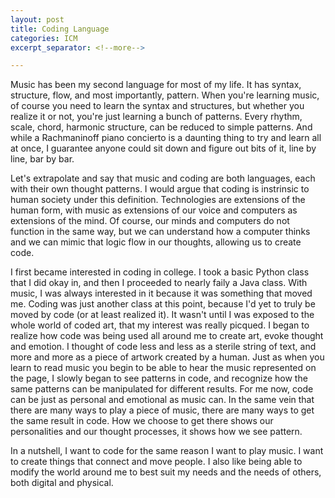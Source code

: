 ```yaml
--- 
layout: post
title: Coding Language
categories: ICM
excerpt_separator: <!--more-->

---
```


Music has been my second language for most of my life. It has syntax, structure, flow, and most importantly, pattern. When you're learning music, of course you need to learn the syntax and structures, but whether you realize it or not, you're just learning a bunch of patterns.<!--more--> Every rhythm, scale, chord, harmonic structure, can be reduced to simple patterns. And while a Rachmaninoff piano concierto is a daunting thing to try and learn all at once, I guarantee anyone could sit down and figure out bits of it, line by line, bar by bar. 

Let's extrapolate and say that music and coding are both languages, each with their own thought patterns. I would argue that coding is instrinsic to human society under this definition. Technologies are extensions of the human form, with music as extensions of our voice and computers as extensions of the mind. Of course, our minds and computers do not function in the same way, but we can understand how a computer thinks and we can mimic that logic flow in our thoughts, allowing us to create code. 

I first became interested in coding in college. I took a basic Python class that I did okay in, and then I proceeded to nearly faily a Java class. With music, I was always interested in it because it was something that moved me. Coding was just another class at this point, because I'd yet to truly be moved by code (or at least realized it). It wasn't until I was exposed to the whole world of coded art, that my interest was really picqued. I began to realize how code was being used all around me to create art, evoke thought and emotion. I thought of code less and less as a sterile string of text, and more and more as a piece of artwork created by a human. Just as when you learn to read music you begin to be able to hear the music represented on the page, I slowly began to see patterns in code, and recognize how the same patterns can be manipulated for different results. For me now, code can be just as personal and emotional as music can. In the same vein that there are many ways to play a piece of music, there are many ways to get the same result in code. How we choose to get there shows our personalities and our thought processes, it shows how we see pattern. 

In a nutshell, I want to code for the same reason I want to play music. I want to create things that connect and move people. I also like being able to modify the world around me to best suit my needs and the needs of others, both digital and physical.
